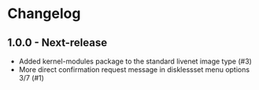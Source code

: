 # Changelog

## 1.0.0 - Next-release

  - Added kernel-modules package to the standard livenet image type (#3)
  - More direct confirmation request message in disklessset menu options 3/7 (#1)
